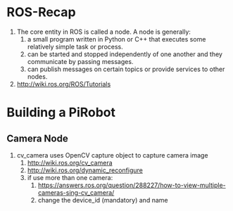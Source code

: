 # ROS-Recap
1.  The core entity in ROS is called a node. A node is generally:
    1.  a small program written in Python or C++ that executes some relatively simple task or process.
    2.  can be started and stopped independently of one another and they communicate by passing messages.
    3.  can publish messages on certain topics or provide services to other nodes.
2.  http://wiki.ros.org/ROS/Tutorials

# Building a PiRobot
## Camera Node
1.  cv_camera uses OpenCV capture object to capture camera image
    1.  http://wiki.ros.org/cv_camera
    2.  http://wiki.ros.org/dynamic_reconfigure
    3.  if use more than one camera:
        1.  https://answers.ros.org/question/288227/how-to-view-multiple-cameras-sing-cv_camera/
        2.  change the device_id (mandatory) and name
